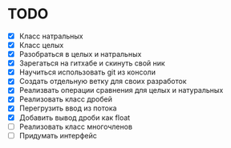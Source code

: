 # TODO

- [X] Класс натральных
- [X] Класс целых
- [X] Разобраться в целых и натральных
- [X] Зарегаться на гитхабе и скинуть свой ник
- [X] Научиться использовать git из консоли
- [X] Создать отдельную ветку для своих разработок
- [X] Реализвать операции сравнения для целых и натуральных
- [X] Реализовать класс дробей
- [X] Перегрузить ввод из потока
- [X] Добавить вывод дроби как float
- [ ] Реализовать класс многочленов
- [ ] Придумать интерфейс
